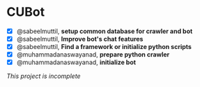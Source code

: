 # CUBot
- [x] @sabeelmuttil, **setup common database for crawler and bot**
- [x] @sabeelmuttil, **Improve bot's chat features**
- [x] @sabeelmuttil, **Find a framework or initialize python scripts**
- [x] @muhammadanaswayanad, **prepare python crawler**
- [x] @muhammadanaswayanad, **initialize bot**

*This project is incomplete*
